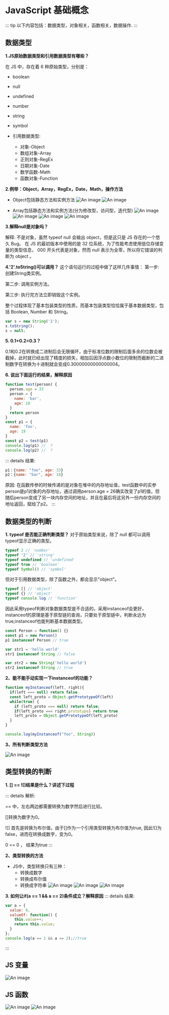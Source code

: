 # JavaScript 基础概念

::: tip
以下内容包括：数据类型，对象相关，函数相关，数据操作.
:::

## 数据类型

**1.JS原始数据类型和引用数据类型有哪些？**

在 JS 中，存在着 6 种原始类型，分别是：

- boolean
- null
- undefined
- number
- string
- symbol

- 引用数据类型:
  - 对象-Object
  - 数组对象-Array
  - 正则对象-RegEx
  - 日期对象-Date
  - 数学函数-Math
  - 函数对象-Function

**2.例举：Object，Array，RegEx，Date，Math，操作方法**

- Object包括静态方法和实例方法
![An image](/js/object_static_func.png)
![An image](/js/object_shili_func.png)

- Array包括静态方法和实例方法(分为修改型，访问型，迭代型)
![An image](/js/array_static_func.png)
![An image](/js/array_shili_read_func.png)
![An image](/js/array_shili_update_func.png)
![An image](/js/array_shili_iterator_func.png)


**3.解释null是对象吗？**
    
解释: 不是对象，虽然 typeof null 会输出 object，但是这只是 JS 存在的一个悠久 Bug。
在 JS 的最初版本中使用的是 32 位系统，为了性能考虑使用低位存储变量的类型信息，
000 开头代表是对象，然而 null 表示为全零，所以将它错误的判断为 object 。


**4.'2'.toString()可以调用？**
这个语句运行的过程中做了这样几件事情：
第一步: 创建String类实例。

第二步: 调用实例方法。

第三步: 执行完方法立即销毁这个实例。

整个过程体现了基本包装类型的性质，而基本包装类型恰恰属于基本数据类型，包括 Boolean, Number 和 String。

```js
var s = new String('2');
s.toString();
s = null;
```


**5.   0.1+0.2=0.3？**

0.1和0.2在转换成二进制后会无限循环，由于标准位数的限制后面多余的位数会被截掉，此时就已经出现了精度的损失，相加后因浮点数小数位的限制而截断的二进制数字在转换为十进制就会变成0.30000000000000004。

**6. 说出下面运行的结果，解释原因**
```js
function test(person) {
  person.age = 33
  person = {
    name: 'bar',
    age: 18
  }
  return person
}
const p1 = {
  name: 'foo',
  age: 19
}
const p2 = test(p1)
console.log(p1) //  ?
console.log(p2) //  ?
```
::: details
结果:
```js
p1：{name: "foo", age: 33}
p2：{name: "bar", age: 18}
```
原因: 在函数传参的时候传递的是对象在堆中的内存地址值，test函数中的实参person是p1对象的内存地址，通过调用person.age = 26确实改变了p1的值，但随后person变成了另一块内存空间的地址，并且在最后将这另外一份内存空间的地址返回，赋给了p2。
:::


## 数据类型的判断

**1. typeof 是否能正确判断类型？**
对于原始类型来说，除了 null 都可以调用typeof显示正确的类型。
```js
typeof 2 // 'number'
typeof '2' // 'string'
typeof undefined // 'undefined'
typeof true // 'boolean'
typeof Symbol() // 'symbol'
```
但对于引用数据类型，除了函数之外，都会显示"object"。
```js
typeof [] // 'object'
typeof {} // 'object'
typeof console.log // 'function'
```
因此采用typeof判断对象数据类型是不合适的，采用instanceof会更好，instanceof的原理是基于原型链的查询，只要处于原型链中，判断永远为true;instanceof也能判断基本数据类型。
```js
const Person = function() {}
const p1 = new Person()
p1 instanceof Person // true

var str1 = 'hello world'
str1 instanceof String // false

var str2 = new String('hello world')
str2 instanceof String // true
```

**2、能不能手动实现一下instanceof的功能？**
```js
function myInstanceof(left, right){
  if(left === null) return false
  const left_proto = Object.getPrototypeOf(left)
  while(true) {
    if (left_proto === null) return false;
    if(left_proto === right.prototype) return true
    left_proto = Object.getPrototypeOf(left_proto)
  }
}

console.log(myInstanceof("foo", String))

```
**3、所有判断类型方法**

![An image](/js/object_type_judge.png)


## 类型转换的判断
**1. [] == ![]结果是什么？讲述下过程**

::: details
解析:

== 中，左右两边都需要转换为数字然后进行比较。

[]转换为数字为0。

![] 首先是转换为布尔值，由于[]作为一个引用类型转换为布尔值为true, 因此![]为false，进而在转换成数字，变为0。

0 == 0 ， 结果为true
:::

**2、类型转换的方法**
- JS中，类型转换只有三种：
  - 转换成数字
  - 转换成布尔值
  - 转换成字符串
![An image](/js/object_type_show.png)
![An image](/js/object_type_change.png)
![An image](/js/object_type_hidden.png)


**3.  如何让if(a == 1 && a == 2)条件成立？解释原因**
::: details
结果:
```js
var a = {
  value: 0,
  valueOf: function() {
    this.value++;
    return this.value;
  }
};
console.log(a == 1 && a == 2);//true

```
::: 


## JS 变量

![An image](/js/js_param.png)

## JS 函数

<!-- ![An image](/js/js_function.jpg) -->
![An image](/js/js_function_1.png)
![An image](/js/js_function_2.png)
